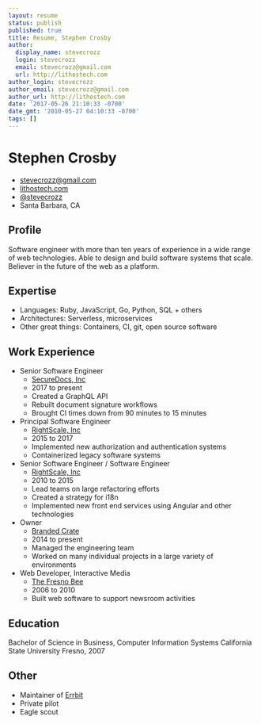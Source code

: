 ```yaml
---
layout: resume
status: publish
published: true
title: Resume, Stephen Crosby
author:
  display_name: stevecrozz
  login: stevecrozz
  email: stevecrozz@gmail.com
  url: http://lithostech.com
author_login: stevecrozz
author_email: stevecrozz@gmail.com
author_url: http://lithostech.com
date: '2017-05-26 21:10:33 -0700'
date_gmt: '2010-05-27 04:10:33 -0700'
tags: []
---
```

# Stephen Crosby

<div id="contact">
  <ul>
    <li><a href="mailto:stevecrozz@gmail.com">stevecrozz@gmail.com</a></li>
    <li><a href="https://lithostech.com">lithostech.com</a></li>
    <li><a href="https://twitter.com/stevecrozz">@stevecrozz</a></li>
    <li>Santa Barbara, CA</li>
  </ul>
</div>

## Profile

Software engineer with more than ten years of experience in a wide range of web
technologies. Able to design and build software systems that scale. Believer in
the future of the web as a platform.

## Expertise

- Languages: Ruby, JavaScript, Go, Python, SQL + others
- Architectures: Serverless, microservices
- Other great things: Containers, CI, git, open source software

## Work Experience

- Senior Software Engineer
  - [SecureDocs, Inc](https://www.securedocs.com)
  - 2017 to present
  - Created a GraphQL API
  - Rebuilt document signature workflows
  - Brought CI times down from 90 minutes to 15 minutes
- Principal Software Engineer
  - [RightScale, Inc](https://www.rightscale.com)
  - 2015 to 2017
  - Implemented new authorization and authentication systems
  - Containerized legacy software systems
- Senior Software Engineer / Software Engineer
  - [RightScale, Inc](https://www.rightscale.com)
  - 2010 to 2015
  - Lead teams on large refactoring efforts
  - Created a strategy for i18n
  - Implemented new front end services using Angular and other technologies
- Owner
  - [Branded Crate](https://www.brandedcrate.com)
  - 2014 to present
  - Managed the engineering team
  - Worked on many individual projects in a large variety of environments
- Web Developer, Interactive Media
  - [The Fresno Bee](http://www.fresnobee.com)
  - 2006 to 2010
  - Built web software to support newsroom activities

## Education

Bachelor of Science in Business, Computer Information Systems
California State University Fresno, 2007

## Other

- Maintainer of [Errbit](https://github.com/errbit/errbit)
- Private pilot
- Eagle scout
